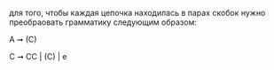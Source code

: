 для того, чтобы каждая цепочка находилась в парах скобок нужно преобраовать грамматику следующим образом:

A ➞ (C)

C ➞ CC | (C) | e
